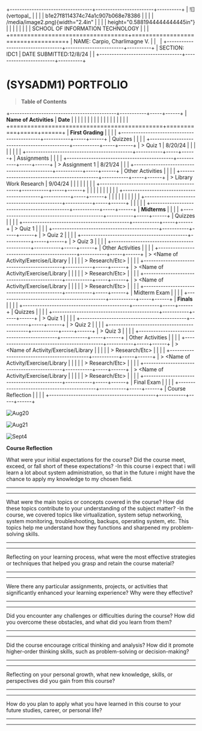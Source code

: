 +----------------------------------+------------------------+----------+
| ![](vertopal_                    |                        |          |
| b1e27f8114374c74a1c907b068e78386 |                        |          |
| /media/image2.png){width="2.4in" |                        |          |
| height="0.5881944444444445in"}   |                        |          |
|                                  |                        |          |
| SCHOOL OF INFORMATION TECHNOLOGY |                        |          |
+==================================+========================+==========+
| NAME: Carpio, Charlimagne V.     |                        |          |
+----------------------------------+------------------------+----------+
| SECTION: IDC1                    | DATE SUBMITTED:12/8/24 |          |
+----------------------------------+------------------------+----------+

# (SYSADM1) PORTFOLIO

> **Table of Contents**

+--------------------------------------------+-----------+-----+------+
| **Name of Activities**                     | **Date**  |     |      |
|                                            |           |     |      |
|                                            |           |     |      |
|                                            |           |     |      |
+============================================+===========+=====+======+
| **First Grading**                          |           |     |      |
+--------------------------------------------+-----------+-----+------+
| Quizzes                                    |           |     |      |
+--------------------------------------------+-----------+-----+------+
| > Quiz 1                                   | 8/20/24   |     |      |
|                                            |           |     |      |
+--------------------------------------------+-----------+-----+------+
| Assignments                                |           |     |      |
+--------------------------------------------+-----------+-----+------+
| > Assignment 1                             | 8/21/24   |     |      |
+--------------------------------------------+-----------+-----+------+
| Other Activities                           |           |     |      |
+--------------------------------------------+-----------+-----+------+
| > Library Work Research                    | 9/04/24   |     |      |
|                                            |           |     |      |
+--------------------------------------------+-----------+-----+------+
|                                            |           |     |      |
|                                            |           |     |      |
+--------------------------------------------+-----------+-----+------+
|                                            |           |     |      |
|                                            |           |     |      |
+--------------------------------------------+-----------+-----+------+
|                                            |           |     |      |
+--------------------------------------------+-----------+-----+------+
| **Midterms**                               |           |     |      |
+--------------------------------------------+-----------+-----+------+
| Quizzes                                    |           |     |      |
+--------------------------------------------+-----------+-----+------+
| > Quiz 1                                   |           |     |      |
+--------------------------------------------+-----------+-----+------+
| > Quiz 2                                   |           |     |      |
+--------------------------------------------+-----------+-----+------+
| > Quiz 3                                   |           |     |      |
+--------------------------------------------+-----------+-----+------+
| Other Activities                           |           |     |      |
+--------------------------------------------+-----------+-----+------+
| > \<Name of Activity/Exercise/Library      |           |     |      |
| > Research/Etc\>                           |           |     |      |
+--------------------------------------------+-----------+-----+------+
| > \<Name of Activity/Exercise/Library      |           |     |      |
| > Research/Etc\>                           |           |     |      |
+--------------------------------------------+-----------+-----+------+
| > \<Name of Activity/Exercise/Library      |           |     |      |
| > Research/Etc\>                           |           |     |      |
+--------------------------------------------+-----------+-----+------+
| Midterm Exam                               |           |     |      |
+--------------------------------------------+-----------+-----+------+
| **Finals**                                 |           |     |      |
+--------------------------------------------+-----------+-----+------+
| Quizzes                                    |           |     |      |
+--------------------------------------------+-----------+-----+------+
| > Quiz 1                                   |           |     |      |
+--------------------------------------------+-----------+-----+------+
| > Quiz 2                                   |           |     |      |
+--------------------------------------------+-----------+-----+------+
| > Quiz 3                                   |           |     |      |
+--------------------------------------------+-----------+-----+------+
| Other Activities                           |           |     |      |
+--------------------------------------------+-----------+-----+------+
| > \<Name of Activity/Exercise/Library      |           |     |      |
| > Research/Etc\>                           |           |     |      |
+--------------------------------------------+-----------+-----+------+
| > \<Name of Activity/Exercise/Library      |           |     |      |
| > Research/Etc\>                           |           |     |      |
+--------------------------------------------+-----------+-----+------+
| > \<Name of Activity/Exercise/Library      |           |     |      |
| > Research/Etc\>                           |           |     |      |
+--------------------------------------------+-----------+-----+------+
| Final Exam                                 |           |     |      |
+--------------------------------------------+-----------+-----+------+
| Course Reflection                          |           |     |      |
+--------------------------------------------+-----------+-----+------+

![Aug20](/uploads/2d4877f85257a9a60c65b7db294ceba3/Aug20.jpg)

![Aug21](/uploads/372398cd8e6c9d5dde7af769908da453/Aug21.jpg)

![Sept4](/uploads/55b9309a54dfae462033e66eac734e94/Sept4.jpg)

**Course Reflection**

What were your initial expectations for the course? Did the course meet,
exceed, or fall short of these expectations?
-In this course i expect that i will learn a lot about system
administration, so that in the future i might have the chance to
apply my knowledge to my chosen field.

  -----------------------------------------------------------------------

  -----------------------------------------------------------------------

What were the main topics or concepts covered in the course? How did
these topics contribute to your understanding of the subject matter?
-In the course, we covered topics like virtualization, system setup
networking, system monitoring, troubleshooting, backups, operating 
system, etc. This topics help me understand how they functions and
sharpened my problem-solving skills.

  -----------------------------------------------------------------------

  -----------------------------------------------------------------------

Reflecting on your learning process, what were the most effective
strategies or techniques that helped you grasp and retain the course
material?

  -----------------------------------------------------------------------

  -----------------------------------------------------------------------

Were there any particular assignments, projects, or activities that
significantly enhanced your learning experience? Why were they
effective?

  -----------------------------------------------------------------------

  -----------------------------------------------------------------------

Did you encounter any challenges or difficulties during the course? How
did you overcome these obstacles, and what did you learn from them?

  -----------------------------------------------------------------------

  -----------------------------------------------------------------------

Did the course encourage critical thinking and analysis? How did it
promote higher-order thinking skills, such as problem-solving or
decision-making?

  -----------------------------------------------------------------------

  -----------------------------------------------------------------------

Reflecting on your personal growth, what new knowledge, skills, or
perspectives did you gain from this course?

  -----------------------------------------------------------------------

  -----------------------------------------------------------------------

How do you plan to apply what you have learned in this course to your
future studies, career, or personal life?

  -----------------------------------------------------------------------

  -----------------------------------------------------------------------
